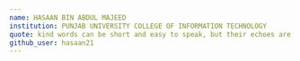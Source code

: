 ```yaml
---
name: HASAAN BIN ABDUL MAJEED
institution: PUNJAB UNIVERSITY COLLEGE OF INFORMATION TECHNOLOGY
quote: kind words can be short and easy to speak, but their echoes are truly endless.
github_user: hasaan21
---
```

